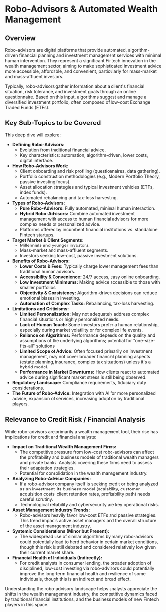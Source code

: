 # Robo-Advisors & Automated Wealth Management

## Overview

Robo-advisors are digital platforms that provide automated, algorithm-driven financial planning and investment management services with minimal human intervention. They represent a significant Fintech innovation in the wealth management sector, aiming to make sophisticated investment advice more accessible, affordable, and convenient, particularly for mass-market and mass-affluent investors.

Typically, robo-advisors gather information about a client's financial situation, risk tolerance, and investment goals through an online questionnaire. Based on this input, algorithms suggest and manage a diversified investment portfolio, often composed of low-cost Exchange Traded Funds (ETFs).

## Key Sub-Topics to be Covered

This deep dive will explore:

*   **Defining Robo-Advisors:**
    *   Evolution from traditional financial advice.
    *   Key characteristics: automation, algorithm-driven, lower costs, digital interface.
*   **How Robo-Advisors Work:**
    *   Client onboarding and risk profiling (questionnaires, data gathering).
    *   Portfolio construction methodologies (e.g., Modern Portfolio Theory, passive investing focus).
    *   Asset allocation strategies and typical investment vehicles (ETFs, index funds).
    *   Automated rebalancing and tax-loss harvesting.
*   **Types of Robo-Advisors:**
    *   **Pure Robo-Advisors:** Fully automated, minimal human interaction.
    *   **Hybrid Robo-Advisors:** Combine automated investment management with access to human financial advisors for more complex needs or personalized advice.
    *   Platforms offered by incumbent financial institutions vs. standalone Fintech startups.
*   **Target Market & Client Segments:**
    *   Millennials and younger investors.
    *   Mass-market and mass-affluent segments.
    *   Investors seeking low-cost, passive investment solutions.
*   **Benefits of Robo-Advisors:**
    *   **Lower Costs & Fees:** Typically charge lower management fees than traditional human advisors.
    *   **Accessibility & Convenience:** 24/7 access, easy online onboarding.
    *   **Low Investment Minimums:** Making advice accessible to those with smaller portfolios.
    *   **Objectivity & Consistency:** Algorithm-driven decisions can reduce emotional biases in investing.
    *   **Automation of Complex Tasks:** Rebalancing, tax-loss harvesting.
*   **Limitations and Criticisms:**
    *   **Limited Personalization:** May not adequately address complex financial situations or highly personalized needs.
    *   **Lack of Human Touch:** Some investors prefer a human relationship, especially during market volatility or for complex life events.
    *   **Reliance on Algorithms:** Performance depends on the quality and assumptions of the underlying algorithms; potential for "one-size-fits-all" solutions.
    *   **Limited Scope of Advice:** Often focused primarily on investment management, may not cover broader financial planning aspects (estate planning, insurance, complex tax situations) unless it's a hybrid model.
    *   **Performance in Market Downturns:** How clients react to automated advice during significant market stress is still being observed.
*   **Regulatory Landscape:** Compliance requirements, fiduciary duty considerations.
*   **The Future of Robo-Advice:** Integration with AI for more personalized advice, expansion of services, increasing adoption by traditional players.

## Relevance to Credit Risk / Financial Analysis

While robo-advisors are primarily a wealth management tool, their rise has implications for credit and financial analysts:

*   **Impact on Traditional Wealth Management Firms:**
    *   The competitive pressure from low-cost robo-advisors can affect the profitability and business models of traditional wealth managers and private banks. Analysts covering these firms need to assess their adaptation strategies.
    *   Potential for consolidation in the wealth management industry.
*   **Analyzing Robo-Advisor Companies:**
    *   If a robo-advisor company itself is seeking credit or being analyzed as an investment, its business model (scalability, customer acquisition costs, client retention rates, profitability path) needs careful scrutiny.
    *   Technological reliability and cybersecurity are key operational risks.
*   **Asset Management Industry Trends:**
    *   Robo-advisors heavily favor low-cost ETFs and passive strategies. This trend impacts active asset managers and the overall structure of the asset management industry.
*   **Systemic Considerations (Minor but Present):**
    *   The widespread use of similar algorithms by many robo-advisors could potentially lead to herd behavior in certain market conditions, though this risk is still debated and considered relatively low given their current market share.
*   **Financial Health of Individuals (Indirectly):**
    *   For credit analysts in consumer lending, the broader adoption of disciplined, low-cost investing via robo-advisors could potentially improve the long-term financial health and resilience of some individuals, though this is an indirect and broad effect.

Understanding the robo-advisory landscape helps analysts appreciate the shifts in the wealth management industry, the competitive dynamics faced by traditional financial institutions, and the business models of new Fintech players in this space.
